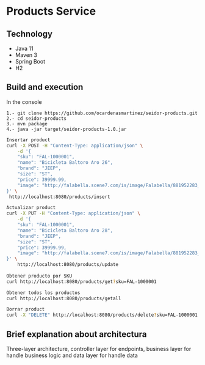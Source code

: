 # Products Service

## Technology
- Java 11
- Maven 3
- Spring Boot
- H2

## Build and execution
In the console

```Build
1.- git clone https://github.com/ocardenasmartinez/seidor-products.git
2.- cd seidor-products
3.- mvn package
4.- java -jar target/seidor-products-1.0.jar
```
```bash
Insertar product
curl -X POST -H "Content-Type: application/json" \
    -d '{
    "sku": "FAL-1000001",
    "name": "Bicicleta Baltoro Aro 26",
    "brand": "JEEP",
    "size": "ST",
    "price": 39999.99,
    "image": "http://falabella.scene7.com/is/image/Falabella/881952283_1"
}' \
 http://localhost:8080/products/insert

Actualizar product
curl -X PUT -H "Content-Type: application/json" \
    -d '{
    "sku": "FAL-1000001",
    "name": "Bicicleta Baltoro Aro 28",
    "brand": "JEEP",
    "size": "ST",
    "price": 39999.99,
    "image": "http://falabella.scene7.com/is/image/Falabella/881952283_1"
}' \
    http://localhost:8080/products/update
    
Obtener producto por SKU
curl http://localhost:8080/products/get?sku=FAL-1000001

Obtener todos los productos
curl http://localhost:8080/products/getall

Borrar product
curl -X "DELETE" http://localhost:8080/products/delete?sku=FAL-1000001
```
## Brief explanation about architectura

Three-layer architecture, controller layer for endpoints, business layer for handle business
logic and data layer for handle data